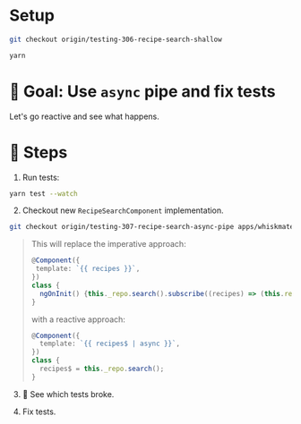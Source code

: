 # Setup

```sh
git checkout origin/testing-306-recipe-search-shallow

yarn
```

# 🎯 Goal: Use `async` pipe and fix tests

Let's go reactive and see what happens.

# 📝 Steps

1. Run tests:

```sh
yarn test --watch
```

2. Checkout new `RecipeSearchComponent` implementation.

```sh
git checkout origin/testing-307-recipe-search-async-pipe apps/whiskmate/src/app/recipe/recipe-search.component.ts
```

> This will replace the imperative approach:
>
> ```ts
> @Component({
>  template: `{{ recipes }}`,
> })
> class {
>   ngOnInit() {this._repo.search().subscribe((recipes) => (this.recipes = recipes));
> }
> ```
>
> with a reactive approach:
>
> ```ts
> @Component({
>   template: `{{ recipes$ | async }}`,
> })
> class {
>   recipes$ = this._repo.search();
> }
> ```

3. 👀 See which tests broke.

4. Fix tests.
